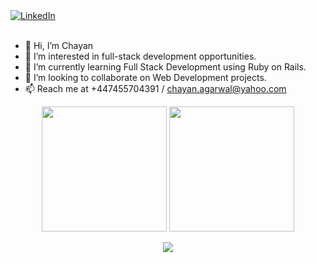   
   <a href="https://www.linkedin.com/in/chayanagarwal">
        <img align="center" alt="LinkedIn" src="https://img.shields.io/badge/linkedin-%230077B5.svg?style=for-the-badge&logo=linkedin&logoColor=white"/>
    </a><br /><br />
    
- 👋 Hi, I’m Chayan
- 👀 I’m interested in full-stack development opportunities.
- 🌱 I’m currently learning Full Stack Development using Ruby on Rails.
- 💞️ I’m looking to collaborate on Web Development projects.
- 📫 Reach me at +447455704391 / chayan.agarwal@yahoo.com



<div align="center">
<img src="https://github-readme-stats.vercel.app/api/top-langs/?username=chayan2307&theme=radical&title_color=3A76F0&text_color=fff" height="200">
  <img src="https://github-readme-stats.vercel.app/api?username=chayan2307&show_icons=true&theme=radical&title_color=3A76F0&text_color=fff&icon_color=3A76F0" height="200">
</div>

<p align="center">
  <img src="https://visitor-badge.laobi.icu/badge?page_id=chayan2307" id="counter">
</p>


<!---
chayan2307/chayan2307 is a ✨ special ✨ repository because its `README.md` (this file) appears on your GitHub profile.
You can click the Preview link to take a look at your changes.
--->
